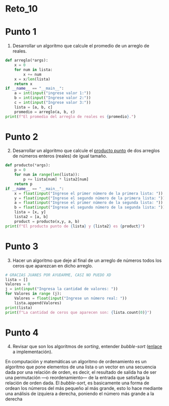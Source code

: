 # Reto_10
# Punto 1
1. Desarrollar un algoritmo que calcule el promedio de un arreglo de reales.
```python
def arreglo(*args):
    x = 0
    for num in lista:
        x += num
    x = x/len(lista)
    return x
if __name__ == "__main__":
    a = int(input("ingrese valor 1:"))
    b = int(input("Ingrese valor 2:"))
    c = int(input("Ingrese valor 3:"))
    lista = [a, b, c]
    promedio = arreglo(a, b, c)
print(f"El promedio del arreglo de reales es {promedio}.")
```
# Punto 2
2. Desarrollar un algoritmo que calcule el [producto punto](https://www.cuemath.com/algebra/dot-product/) de dos arreglos de números enteros (reales) de igual tamaño.
```python
def producto(*args):
    p = 0
    for num in range(len(lista)):
        p += lista[num] * lista2[num]
    return p
if __name__ == "__main__":
    x = float(input("Ingrese el primer número de la primera lista: "))
    y = float(input("Ingrese el segundo número de la primera lista: "))
    a = float(input("Ingrese el primer número de la segunda lista: "))
    b = float(input("Ingrese el segundo número de la segunda lista: "))
    lista = [x, y]
    lista2 = [a, b]
    product = producto(x,y, a, b)
print(f"El producto punto de {lista} y {lista2} es {product}")
```
# Punto 3

3. Hacer un algoritmo que deje al final de un arreglo de números todos los ceros que aparezcan en dicho arreglo.
```python
# GRACIAS JUANES POR AYUDARME, CASI NO PUEDO XD
lista = []
Valores = 0
j = int(input("Ingresa la cantidad de valores: "))
for Valores in range (j):
    Valores = float(input("Ingrese un número real: "))
    lista.append(Valores)    
print(lista)
print(f"La cantidad de ceros que aparecen son: {lista.count(0)}")
```
# Punto 4
4. Revisar que son los algoritmos de *sorting*, entender *bubble-sort* ([enlace](https://www.geeksforgeeks.org/bubble-sort/) a implementación).
   
En computación y matemáticas un algoritmo de ordenamiento es un algoritmo que pone elementos de una lista o un vector en una secuencia dada por una relación de orden, es decir, el resultado de salida ha de ser una permutación —o reordenamiento— de la entrada que satisfaga la relación de orden dada.
El *bubble-sort*, es basicamente una forma de ordean los números del más pequeño al más grande, esto lo hace mediante una análisis de izquiera a derecha, poniendo el número más grande a la derecha


